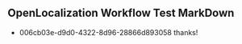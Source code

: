 ## OpenLocalization Workflow Test MarkDown
* 006cb03e-d9d0-4322-8d96-28866d893058 thanks!

<!--HONumber=Aug16_HO1-->


